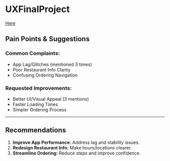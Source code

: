 # UXFinalProject

[Here](DataAnalysis.md)
## Pain Points & Suggestions

### Common Complaints:
- App Lag/Glitches (mentioned 3 times)  
- Poor Restaurant Info Clarity  
- Confusing Ordering Navigation  

### Requested Improvements:
- Better UI/Visual Appeal (3 mentions)  
- Faster Loading Times  
- Simpler Ordering Process  

---

## Recommendations
1. **Improve App Performance:** Address lag and stability issues.  
3. **Redesign Restaurant Info:** Make hours/locations clearer.  
4. **Streamline Ordering:** Reduce steps and improve confidence.  
